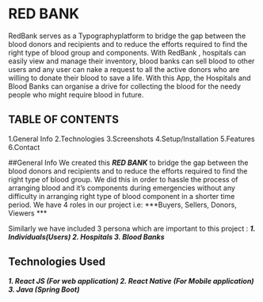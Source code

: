 # RED BANK 
RedBank serves as a Typographyplatform to bridge the gap between the blood donors and recipients and to reduce the efforts required to find the right type of blood group and components. With RedBank , hospitals can easily view and manage their inventory, blood banks can sell blood to other users and any user can nake a request to all the active donors who are willing to donate their blood to save a life. With this App, the Hospitals and Blood Banks can organise a drive for collecting the blood for the needy people who might require blood in future.

## TABLE OF CONTENTS 
1.General Info 
2.Technologies 
3.Screenshots 
4.Setup/Installation
5.Features 
6.Contact

##General Info
We created this ***RED BANK*** to bridge the gap between the blood donors and recipients and to reduce the efforts required to find the right type of blood group. We did this in order to hassle the process of arranging blood and it’s components during emergencies without any difficulty in arranging right type of blood component in a shorter time period.
We have 4 roles in our project i.e: ***Buyers, Sellers, Donors, Viewers ***

Similarly we have included 3 persona which are important to this project :
***1. Individuals(Users)
      2. Hospitals 
      3. Blood Banks***
      
## Technologies Used 
***1. React JS (For web application)
2. React Native (For Mobile application)
3. Java (Spring Boot)***



